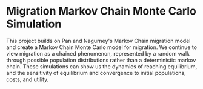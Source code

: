 # Migration Markov Chain Monte Carlo Simulation

This project builds on Pan and Nagurney's Markov Chain migration model and create a Markov Chain Monte Carlo model for migration. We continue to view migration as a chained phenomenon, represented by a random walk through possible population distributions rather than a deterministic markov chain. These simulations can show us the dynamics of reaching equilibrium, and the sensitivity of equilibrium and convergence to initial populations, costs, and utility.
